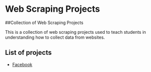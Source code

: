 # Web Scraping Projects

##Collection of Web Scraping Projects

This is a collection of web scraping projects used to teach students in understanding how to collect data from websites.

## List of projects
- [Facebook](facebook_demo.py)



